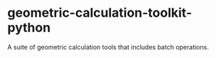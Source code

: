 # geometric-calculation-toolkit-python
A suite of geometric calculation tools that includes batch operations.
